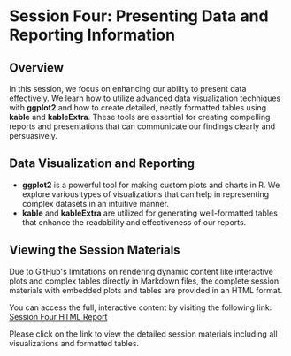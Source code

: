 # Session Four: Presenting Data and Reporting Information

## Overview
In this session, we focus on enhancing our ability to present data effectively. We learn how to utilize advanced data visualization techniques with **ggplot2** and how to create detailed, neatly formatted tables using **kable** and **kableExtra**. These tools are essential for creating compelling reports and presentations that can communicate our findings clearly and persuasively.

## Data Visualization and Reporting
- **ggplot2** is a powerful tool for making custom plots and charts in R. We explore various types of visualizations that can help in representing complex datasets in an intuitive manner.
- **kable** and **kableExtra** are utilized for generating well-formatted tables that enhance the readability and effectiveness of our reports.

## Viewing the Session Materials
Due to GitHub's limitations on rendering dynamic content like interactive plots and complex tables directly in Markdown files, the complete session materials with embedded plots and tables are provided in an HTML format.

You can access the full, interactive content by visiting the following link:
[Session Four HTML Report](https://www.dropbox.com/scl/fi/cl4ichvzdvssr9zjx9y0y/Session-Four.html?rlkey=n716bl3nv60u9gurglzj6e83x&dl=0)

Please click on the link to view the detailed session materials including all visualizations and formatted tables.

